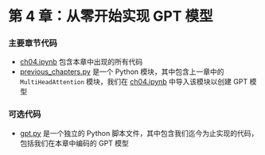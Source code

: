 # 第 4 章：从零开始实现 GPT 模型

### 主要章节代码

- [ch04.ipynb](ch04.zh.ipynb) 包含本章中出现的所有代码
- [previous_chapters.py](previous_chapters.py) 是一个 Python 模块，其中包含上一章中的 `MultiHeadAttention` 模块，我们在 [ch04.ipynb](ch04.zh.ipynb) 中导入该模块以创建 GPT 模型

### 可选代码

- [gpt.py](gpt.py) 是一个独立的 Python 脚本文件，其中包含我们迄今为止实现的代码，包括我们在本章中编码的 GPT 模型